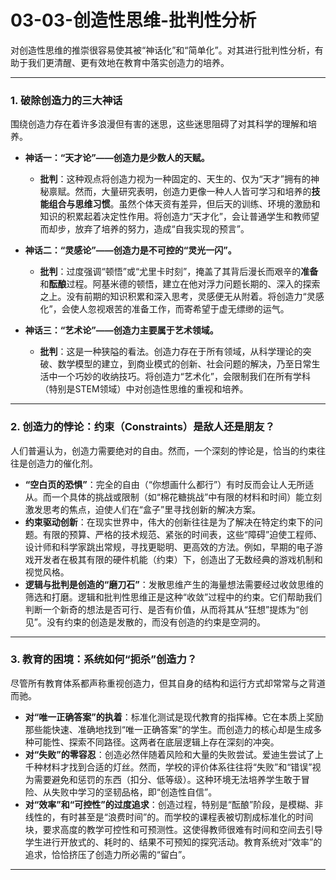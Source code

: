 # 03-03-创造性思维-批判性分析

对创造性思维的推崇很容易使其被“神话化”和“简单化”。对其进行批判性分析，有助于我们更清醒、更有效地在教育中落实创造力的培养。

---

### 1. 破除创造力的三大神话

围绕创造力存在着许多浪漫但有害的迷思，这些迷思阻碍了对其科学的理解和培养。

* **神话一：“天才论”——创造力是少数人的天赋。**
  * **批判**：这种观点将创造力视为一种固定的、天生的、仅为“天才”拥有的神秘禀赋。然而，大量研究表明，创造力更像一种人人皆可学习和培养的**技能组合与思维习惯**。虽然个体天资有差异，但后天的训练、环境的激励和知识的积累起着决定性作用。将创造力“天才化”，会让普通学生和教师望而却步，放弃了培养的努力，造成“自我实现的预言”。

* **神话二：“灵感论”——创造力是不可控的“灵光一闪”。**
  * **批判**：过度强调“顿悟”或“尤里卡时刻”，掩盖了其背后漫长而艰辛的**准备**和**酝酿**过程。阿基米德的顿悟，建立在他对浮力问题长期的、深入的探索之上。没有前期的知识积累和深入思考，灵感便无从附着。将创造力“灵感化”，会使人忽视艰苦的准备工作，而寄希望于虚无缥缈的运气。

* **神话三：“艺术论”——创造力主要属于艺术领域。**
  * **批判**：这是一种狭隘的看法。创造力存在于所有领域，从科学理论的突破、数学模型的建立，到商业模式的创新、社会问题的解决，乃至日常生活中一个巧妙的收纳技巧。将创造力“艺术化”，会限制我们在所有学科（特别是STEM领域）中对创造性思维的重视和培养。

---

### 2. 创造力的悖论：约束（Constraints）是敌人还是朋友？

人们普遍认为，创造力需要绝对的自由。然而，一个深刻的悖论是，恰当的约束往往是创造力的催化剂。

* **“空白页的恐惧”**：完全的自由（“你想画什么都行”）有时反而会让人无所适从。而一个具体的挑战或限制（如“棉花糖挑战”中有限的材料和时间）能立刻激发思考的焦点，迫使人们在“盒子”里寻找创新的解决方案。
* **约束驱动创新**：在现实世界中，伟大的创新往往是为了解决在特定约束下的问题。有限的预算、严格的技术规范、紧张的时间表，这些“障碍”迫使工程师、设计师和科学家跳出常规，寻找更聪明、更高效的方法。例如，早期的电子游戏开发者在极其有限的硬件机能（约束）下，创造出了无数经典的游戏机制和视觉风格。
* **逻辑与批判是创造的“磨刀石”**：发散思维产生的海量想法需要经过收敛思维的筛选和打磨。逻辑和批判性思维正是这种“收敛”过程中的约束。它们帮助我们判断一个新奇的想法是否可行、是否有价值，从而将其从“狂想”提炼为“创见”。没有约束的创造是发散的，而没有创造的约束是空洞的。

---

### 3. 教育的困境：系统如何“扼杀”创造力？

尽管所有教育体系都声称重视创造力，但其自身的结构和运行方式却常常与之背道而驰。

* **对“唯一正确答案”的执着**：标准化测试是现代教育的指挥棒。它在本质上奖励那些能快速、准确地找到“唯一正确答案”的学生。而创造力的核心却是生成多种可能性、探索不同路径。这两者在底层逻辑上存在深刻的冲突。
* **对“失败”的零容忍**：创造必然伴随着风险和大量的失败尝试。爱迪生尝试了上千种材料才找到合适的灯丝。然而，学校的评价体系往往将“失败”和“错误”视为需要避免和惩罚的东西（扣分、低等级）。这种环境无法培养学生敢于冒险、从失败中学习的坚韧品格，即“创造性自信”。
* **对“效率”和“可控性”的过度追求**：创造过程，特别是“酝酿”阶段，是模糊、非线性的，有时甚至是“浪费时间”的。而学校的课程表被切割成标准化的时间块，要求高度的教学可控性和可预测性。这使得教师很难有时间和空间去引导学生进行开放式的、耗时的、结果不可预知的探究活动。教育系统对“效率”的追求，恰恰挤压了创造力所必需的“留白”。

---
